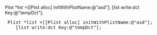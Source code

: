  Plist *list =[[Plist alloc] initWithPlistName:@"asd"];
    [list write:dct Key:@"tempDct"];

<pre> Plist *list =[[Plist alloc] initWithPlistName:@"asd"];
    [list write:dct Key:@"tempDct"];</pre>

